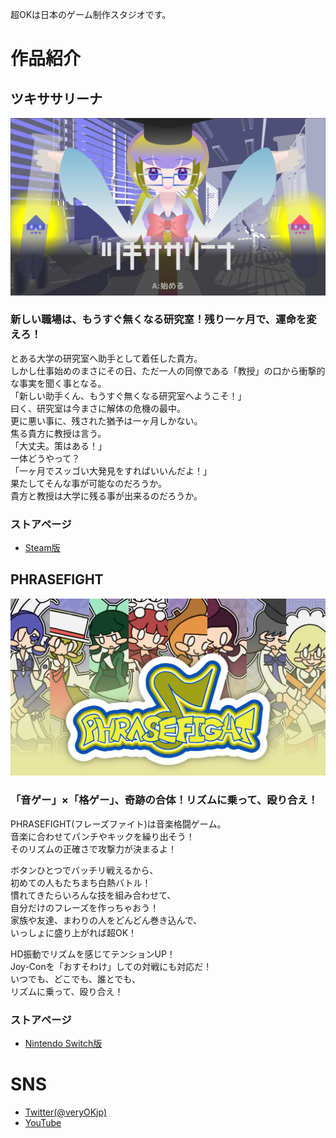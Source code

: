 超OKは日本のゲーム制作スタジオです。

# 作品紹介

## ツキササリーナ

![](img/image_003_0000.png)

### 新しい職場は、もうすぐ無くなる研究室！残り一ヶ月で、運命を変えろ！

とある大学の研究室へ助手として着任した貴方。  
しかし仕事始めのまさにその日、ただ一人の同僚である「教授」の口から衝撃的な事実を聞く事となる。  
「新しい助手くん、もうすぐ無くなる研究室へようこそ！」  
曰く、研究室は今まさに解体の危機の最中。  
更に悪い事に、残された猶予は一ヶ月しかない。  
焦る貴方に教授は言う。  
「大丈夫。策はある！」  
一体どうやって？  
「一ヶ月でスッゴい大発見をすればいいんだよ！」  
果たしてそんな事が可能なのだろうか。  
貴方と教授は大学に残る事が出来るのだろうか。  

### ストアページ

- <a href="https://store.steampowered.com/app/1452350/_/" target="_blank">Steam版</a>	

## PHRASEFIGHT

![](img/pf.png)

### 「音ゲー」×「格ゲー」、奇跡の合体！リズムに乗って、殴り合え！

PHRASEFIGHT(フレーズファイト)は音楽格闘ゲーム。  
音楽に合わせてパンチやキックを繰り出そう！  
そのリズムの正確さで攻撃力が決まるよ！  

ボタンひとつでバッチリ戦えるから、  
初めての人もたちまち白熱バトル！  
慣れてきたらいろんな技を組み合わせて、  
自分だけのフレーズを作っちゃおう！  
家族や友達、まわりの人をどんどん巻き込んで、  
いっしょに盛り上がれば超OK！  

HD振動でリズムを感じてテンションUP！  
Joy-Conを「おすそわけ」しての対戦にも対応だ！  
いつでも、どこでも、誰とでも、  
リズムに乗って、殴り合え！  

### ストアページ

- <a href="https://store-jp.nintendo.com/list/software/70010000011791.html" target="_blank">Nintendo Switch版</a>	

# SNS

- <a href="http://twitter.com/veryOKjp" target="_blank">Twitter(@veryOKjp)</a>	
- <a href="https://www.youtube.com/channel/UCU_c9kXTMNXl1-qhHGkoF0A" target="_blank">YouTube</a>	
